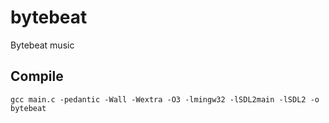 # bytebeat
Bytebeat music

## Compile
`gcc main.c -pedantic -Wall -Wextra -O3 -lmingw32 -lSDL2main -lSDL2 -o bytebeat`
